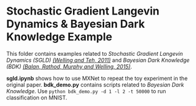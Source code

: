 Stochastic Gradient Langevin Dynamics & Bayesian Dark Knowledge Example
=======================================================================

This folder contains examples related to *Stochastic Gradient Langevin Dynamics (SGLD)* [<cite>(Welling and Teh, 2011)</cite>](http://www.icml-2011.org/papers/398_icmlpaper.pdf)
and *Bayesian Dark Knowledge (BDK)* [<cite>(Balan, Rathod, Murphy and Welling, 2015)</cite>](http://papers.nips.cc/paper/5965-bayesian-dark-knowledge).

**sgld.ipynb** shows how to use MXNet to repeat the toy experiment in the original paper. **bdk_demo.py** contains scripts related to *Bayesian Dark Knowledge*. 
Use `python bdk_demo.py -d 1 -l 2 -t 50000` to run classification on MNIST. 